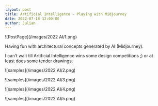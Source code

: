 ```yaml
---
layout: post  
title: Artificial Intelligence - Playing with Midjourney
date: 2022-07-18 12:00:00
author: Julian
---
```

![PostPage](/images/2022 AI/1.png)

<!--excerpt-->
Having fun with architectural concepts generated by AI (Midjourney).

I can't wait till Artificial Intelligence wins some design competitions ;)
or at least does some tender drawings.

![samples](/images/2022 AI/2.png)  

![samples](/images/2022 AI/3.png)  

![samples](/images/2022 AI/4.png)  

![samples](/images/2022 AI/5.png)
